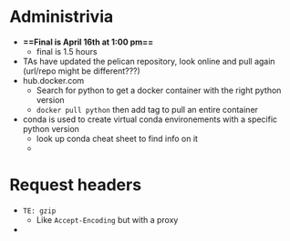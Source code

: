# Administrivia
- **==Final is April 16th at 1:00 pm==**
	- final is 1.5 hours
- TAs have updated the pelican repository, look online and pull again (url/repo might be different???)
- hub.docker.com
	- Search for python to get a docker container with the right python version
	- `docker pull python` then add tag to pull an entire container
- conda is used to create virtual conda environements with a specific python version
	- look up conda cheat sheet to find info on it
	- 
# Request headers
- `TE: gzip`
	- Like `Accept-Encoding` but with a proxy
- 
